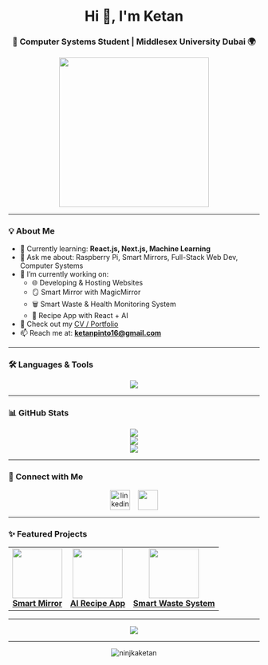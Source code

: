 <h1 align="center">Hi 👋, I'm Ketan</h1>
<h3 align="center">🚀 Computer Systems Student | Middlesex University Dubai 🌍</h3>



<p align="center">
  <img src="https://media.giphy.com/media/qgQUggAC3Pfv687qPC/giphy.gif" width="300" />
</p>

---

### 💡 About Me

- 🌱 Currently learning: **React.js, Next.js, Machine Learning**
- 💬 Ask me about: Raspberry Pi, Smart Mirrors, Full-Stack Web Dev, Computer Systems
- 🔭 I’m currently working on:
  - 🌐 Developing & Hosting Websites
  - 🪞 Smart Mirror with MagicMirror
  - 🗑️ Smart Waste & Health Monitoring System
  - 🧠 Recipe App with React + AI
- 📄 Check out my [CV / Portfolio](https://ketanpinto.vercel.app/)
- 📫 Reach me at: **ketanpinto16@gmail.com**

---

### 🛠️ Languages & Tools

<p align="center">
  <img src="https://skillicons.dev/icons?i=js,html,css,react,nextjs,nodejs,python,mongodb,arduino,raspberrypi,git,vscode,figma" />
</p>

---

### 📊 GitHub Stats

<p align="center">
  <img src="https://github-readme-stats.vercel.app/api?username=ninjkaketan&show_icons=true&theme=tokyonight&hide_border=true" />
  <br/>
  <img src="https://github-readme-streak-stats.herokuapp.com/?user=ninjkaketan&theme=tokyonight&hide_border=true" />
  <br/>
  <img src="https://github-readme-stats.vercel.app/api/top-langs/?username=ninjkaketan&layout=compact&theme=tokyonight&hide_border=true" />
</p>

---

### 🔗 Connect with Me

<p align="center">
  <a href="https://www.linkedin.com/in/ketan-pinto-68085a240/" target="blank"><img align="center" src="https://img.icons8.com/color/48/linkedin.png" alt="linkedin" height="40" /></a>
  &nbsp;&nbsp;
  <a href="mailto:ketanpinto16@gmail.com"><img align="center" src="https://img.icons8.com/color/48/gmail-new.png" height="40" /></a>
</p>

---

### ✨ Featured Projects

<table>
  <tr>
    <td align="center">
      <a href="https://github.com/ninjkaketan/Smart-Mirror">
        <img src="https://media.giphy.com/media/SWoSkN6DxTszqIKEqv/giphy.gif" width="100" /><br/>
        <strong>Smart Mirror</strong>
      </a>
    </td>
    <td align="center">
      <a href="https://github.com/ninjkaketan/React-Recipe-AI">
        <img src="https://media.giphy.com/media/VbnUQpnihPSIgIXuZv/giphy.gif" width="100" /><br/>
        <strong>AI Recipe App</strong>
      </a>
    </td>
    <td align="center">
      <a href="https://github.com/ninjkaketan/Smart-Waste-System">
        <img src="https://media.giphy.com/media/3ohs4BSacFKI7A717y/giphy.gif" width="100" /><br/>
        <strong>Smart Waste System</strong>
      </a>
    </td>
  </tr>
</table>

---

<p align="center">
  <img src="https://github-profile-trophy.vercel.app/?username=ninjkaketan&theme=radical&margin-w=10&row=2&column=4" />
</p>

---

<p align="center">
  <img src="https://komarev.com/ghpvc/?username=ninjkaketan&label=Profile+Views&color=brightgreen" alt="ninjkaketan" />
</p>
